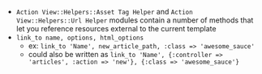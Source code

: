 * `Action View::Helpers::Asset Tag Helper` and `Action View::Helpers::Url Helper` modules contain a number of methods that let you reference resources external to the current template
* `link_to name, options, html_options`
  * ex: `link_to 'Name', new_article_path, :class => 'awesome_sauce'`
  * could also be written as `link_to 'Name', {:controller => 'articles', :action => 'new'}, {:class => 'awesome_sauce'} `